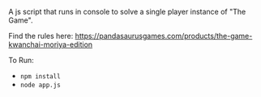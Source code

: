 A js script that runs in console to solve a single player instance of "The Game".

Find the rules here: https://pandasaurusgames.com/products/the-game-kwanchai-moriya-edition

To Run: 
- `npm install`
- `node app.js`